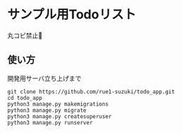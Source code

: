 # サンプル用Todoリスト

丸コピ禁止🙅

## 使い方

開発用サーバ立ち上げまで

```
git clone https://github.com/rue1-suzuki/todo_app.git
cd todo_app
python3 manage.py makemigrations
python3 manage.py migrate
python3 manage.py createsuperuser
python3 manage.py runserver
```
